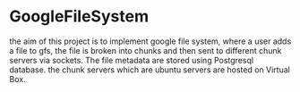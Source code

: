 # GoogleFileSystem

the aim of this project is to implement google file system, where a user adds a file to gfs, the file is broken into chunks and then sent to different chunk servers via sockets.
The file metadata are stored using Postgresql database.
the chunk servers which are ubuntu servers are hosted on Virtual Box.



